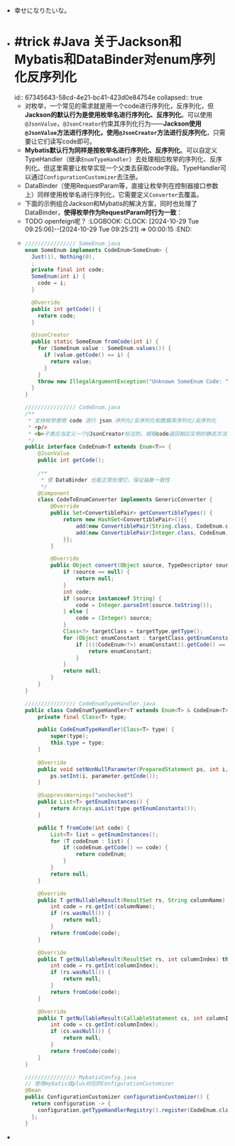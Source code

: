 - 幸せになりたいな。
- # #trick #Java 关于Jackson和Mybatis和DataBinder对enum序列化反序列化
  id:: 67345643-58cd-4e21-bc41-423d0e84754e
  collapsed:: true
	- 对枚举，一个常见的需求就是用一个code进行序列化，反序列化，但**Jackson的默认行为是使用枚举名进行序列化、反序列化**。可以使用`@JsonValue`，`@JsonCreator`约束其序列化行为——**Jackson使用`@JsonValue`方法进行序列化，使用`@JsonCreator`方法进行反序列化**，只需要让它们读写code即可。
	- **Mybatis默认行为同样是按枚举名进行序列化、反序列化**。可以自定义TypeHandler（继承`EnumTypeHandler`）去处理相应枚举的序列化、反序列化。但这里需要让枚举实现一个父类去获取code字段。TypeHandler可以通过`ConfigurationCustomizer`去注册。
	- DataBinder（使用RequestParam等，直接让枚举列在控制器接口参数上）同样使用枚举名进行序列化，它需要定义`Converter`去覆盖。
	- 下面的示例组合Jackson和Mybatis的解决方案，同时也处理了DataBinder，**使得枚举作为RequestParam时行为一致**：
	- TODO openfeign呢？
	  :LOGBOOK:
	  CLOCK: [2024-10-29 Tue 09:25:06]--[2024-10-29 Tue 09:25:21] =>  00:00:15
	  :END:
	- ```java
	  //////////////// SomeEnum.java
	  enum SomeEnum implements CodeEnum<SomeEnum> {
	    Just(1), Nothing(0),
	    ;
	    private final int code;
	    SomeEnum(int i) {
	      code = i;
	    }
	  
	    @Override
	    public int getCode() {
	      return code;
	    }
	  
	    @JsonCreator
	    public static SomeEnum fromCode(int i) {
	      for (SomeEnum value : SomeEnum.values()) {
	        if (value.getCode() == i) {
	          return value;
	        }
	      }
	      throw new IllegalArgumentException("Unknown SomeEnum Code: " + i);
	    }
	  }
	  
	  //////////////// CodeEnum.java
	  /**
	   * 支持枚举使用 code 进行 json 序列化/反序列化和数据库序列化/反序列化
	   * <p/>
	   * <b>子类应当定义一个@JsonCreator标注的，根据code返回相应实例的静态方法以实现json的反序列化！</b>
	   */
	  public interface CodeEnum<T extends Enum<T>> {
	      @JsonValue
	      public int getCode();
	    
	      /**
	       * 使 DataBinder 也能正常处理它，保证抽象一致性
	       */
	      @Component
	      class CodeToEnumConverter implements GenericConverter {
	          @Override
	          public Set<ConvertiblePair> getConvertibleTypes() {
	              return new HashSet<ConvertiblePair>(){{
	                  add(new ConvertiblePair(String.class, CodeEnum.class));
	                  add(new ConvertiblePair(Integer.class, CodeEnum.class));
	              }};
	          }
	  
	          @Override
	          public Object convert(Object source, TypeDescriptor sourceType, TypeDescriptor targetType) {
	              if (source == null) {
	                  return null;
	              }
	              int code;
	              if (source instanceof String) {
	                  code = Integer.parseInt(source.toString());
	              } else {
	                  code = (Integer) source;
	              }
	              Class<?> targetClass = targetType.getType();
	              for (Object enumConstant : targetClass.getEnumConstants()) {
	                  if ((((CodeEnum<?>) enumConstant)).getCode() == code) {
	                      return enumConstant;
	                  }
	              }
	              return null;
	          }
	      }
	  }
	  
	  //////////////// CodeEnumTypeHandler.java
	  public class CodeEnumTypeHandler<T extends Enum<T> & CodeEnum<T>> extends EnumTypeHandler<T> {
	      private final Class<T> type;
	  
	      public CodeEnumTypeHandler(Class<T> type) {
	          super(type);
	          this.type = type;
	      }
	      
	      @Override
	      public void setNonNullParameter(PreparedStatement ps, int i, T parameter, JdbcType jdbcType) throws SQLException {
	          ps.setInt(i, parameter.getCode());
	      }
	  
	      @SuppressWarnings("unchecked")
	      public List<T> getEnumInstances() {
	          return Arrays.asList(type.getEnumConstants());
	      }
	  
	      public T fromCode(int code) {
	          List<T> list = getEnumInstances();
	          for (T codeEnum : list) {
	              if (codeEnum.getCode() == code) {
	                  return codeEnum;
	              }
	          }
	          return null;
	      }
	  
	      @Override
	      public T getNullableResult(ResultSet rs, String columnName) throws SQLException {
	          int code = rs.getInt(columnName);
	          if (rs.wasNull()) {
	              return null;
	          }
	          return fromCode(code);
	      }
	  
	      @Override
	      public T getNullableResult(ResultSet rs, int columnIndex) throws SQLException {
	          int code = rs.getInt(columnIndex);
	          if (rs.wasNull()) {
	              return null;
	          }
	          return fromCode(code);
	      }
	  
	      @Override
	      public T getNullableResult(CallableStatement cs, int columnIndex) throws SQLException {
	          int code = cs.getInt(columnIndex);
	          if (cs.wasNull()) {
	              return null;
	          }
	          return fromCode(code);
	      }
	  }
	  
	  //////////////// MybatisConfig.java
	  // 使用mybatis或plus对应的ConfigurationCustomizer
	  @Bean
	  public ConfigurationCustomizer configurationCustomizer() {
	    return configuration -> {
	      configuration.getTypeHandlerRegistry().register(CodeEnum.class, CodeEnumTypeHandler.class);
	    };
	  }
	  ```
-